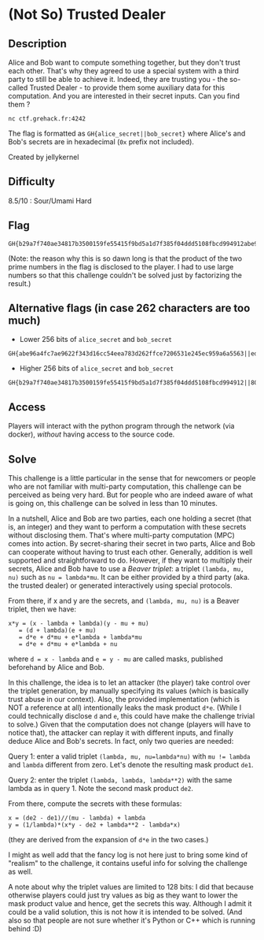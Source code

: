 # (Not So) Trusted Dealer

## Description

Alice and Bob want to compute something together, but they don't trust each other.
That's why they agreed to use a special system with a third party to still be able
to achieve it. Indeed, they are trusting you - the so-called Trusted Dealer - to
provide them some auxiliary data for this computation. And you are interested in
their secret inputs. Can you find them ?

`nc ctf.grehack.fr:4242`

The flag is formatted as `GH{alice_secret||bob_secret}` where Alice's and Bob's
secrets are in hexadecimal (`0x` prefix not included).

Created by jellykernel

## Difficulty

8.5/10 : Sour/Umami Hard

## Flag

```
GH{b29a7f740ae34817b3500159fe55415f9bd5a1d7f385f04ddd5108fbcd994912abe96a4fc7ae9622f343d16cc54eea783d262ffce7206531e245ec959a6a5563||80e28081ff5d232dcb99b57cbd91bedb84d39f754557f3fcae4cbeecd4519d46ed7c310fc2a01f908641b19d59a70c0f9738f2732307e358b3a3bea4e7bdcdc5}
```

(Note: the reason why this is so dawn long is that the product of the two prime numbers in the flag is disclosed to the player. I had to use large numbers so that this challenge couldn't be solved just by factorizing the result.)

## Alternative flags (in case 262 characters are too much)

- Lower 256 bits of `alice_secret` and `bob_secret`
```
GH{abe96a4fc7ae9622f343d16cc54eea783d262ffce7206531e245ec959a6a5563||ed7c310fc2a01f908641b19d59a70c0f9738f2732307e358b3a3bea4e7bdcdc5}
```

- Higher 256 bits of `alice_secret` and `bob_secret`
```
GH{b29a7f740ae34817b3500159fe55415f9bd5a1d7f385f04ddd5108fbcd994912||80e28081ff5d232dcb99b57cbd91bedb84d39f754557f3fcae4cbeecd4519d46}
```

## Access

Players will interact with the python program through the network (via docker),
*without* having access to the source code.

## Solve

This challenge is a little particular in the sense that for newcomers or people who
are not familiar with multi-party computation, this challenge can be perceived as being
very hard. But for people who are indeed aware of what is going on, this challenge
can be solved in less than 10 minutes.

In a nutshell, Alice and Bob are two parties, each one holding a secret (that is,
an integer) and they want to perform a computation with these secrets without disclosing
them. That's where multi-party computation (MPC) comes into action. By secret-sharing
their secret in two parts, Alice and Bob can cooperate without having to trust each other.
Generally, addition is well supported and straightforward to do.
However, if they want to multiply their secrets, Alice and Bob have to use a
*Beaver triplet*: a triplet `(lambda, mu, nu)` such as `nu = lambda*mu`.
It can be either provided by a third party (aka. the trusted dealer)
or generated interactively using special protocols.

From there, if x and y are the secrets, and `(lambda, mu, nu)` is a Beaver triplet,
then we have:

```
x*y = (x - lambda + lambda)(y - mu + mu)
   = (d + lambda)(e + mu)
   = d*e + d*mu + e*lambda + lambda*mu
   = d*e + d*mu + e*lambda + nu
```

where `d = x - lambda` and `e = y - mu` are called masks, published beforehand
by Alice and Bob.

In this challenge, the idea is to let an attacker (the player) take control over
the triplet generation, by manually specifying its values (which is basically trust
abuse in our context). Also, the provided implementation (which is NOT a reference
at all) intentionally leaks the mask product `d*e`. (While I could technically disclose
`d` and `e`, this could have make the challenge trivial to solve.) Given that the
computation does not change (players will have to notice that), the attacker can
replay it with different inputs, and finally deduce Alice and Bob's secrets.
In fact, only two queries are needed:

Query 1: enter a valid triplet `(lambda, mu, nu=lambda*nu)` with `mu != lambda`
and `lambda` different from zero. Let's denote the resulting mask product `de1`.

Query 2: enter the triplet `(lambda, lambda, lambda**2)` with the same lambda as
in query 1. Note the second mask product `de2`.

From there, compute the secrets with these formulas:

```
x = (de2 - de1)//(mu - lambda) + lambda
y = (1/lambda)*(x*y - de2 + lambda**2 - lambda*x)
```
(they are derived from the expansion of `d*e` in the two cases.)

I might as well add that the fancy log is not here just to bring some kind
of "realism" to the challenge, it contains useful info for solving the challenge
as well.

A note about why the triplet values are limited to 128 bits: I did that because
otherwise players could just try values as big as they want to lower the mask
product value and hence, get the secrets this way. Although I admit it could be
a valid solution, this is not how it is intended to be solved. (And also so
that people are not sure whether it's Python or C++ which is running behind :D)
